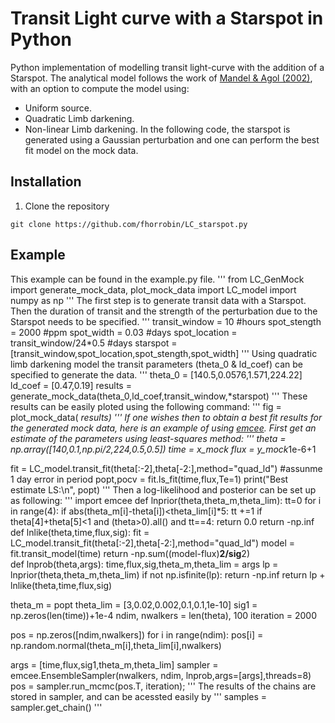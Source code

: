 # Transit Light curve with a Starspot in Python

Python implementation of modelling transit light-curve with the addition of a Starspot.
The analytical model follows the work of [Mandel & Agol (2002)](https://ui.adsabs.harvard.edu/abs/2002ApJ...580L.171M), with an option to compute the model using:
* Uniform source.
* Quadratic Limb darkening.
* Non-linear Limb darkening.
In the following code, the starspot is generated using a Gaussian perturbation and one can perform the best fit model on the mock data.
## Installation

1. Clone the repository

```git clone https://github.com/fhorrobin/LC_starspot.py```

## Example 
This example can be found in the example.py file.
'''
from LC_GenMock import generate_mock_data, plot_mock_data
import LC_model
import numpy as np
'''
The first step is to generate transit data with a Starspot.
Then the duration of transit and the strength of the perturbation due to the Starspot needs to be specified.
'''
transit_window = 10 #hours
spot_stength = 2000 #ppm
spot_width = 0.03 #days
spot_location = transit_window/24*0.5 #days
starspot = [transit_window,spot_location,spot_stength,spot_width]
'''
Using quadratic limb darkening model the transit parameters (theta_0 & ld_coef) can be specified to generate the data.
'''
theta_0 = [140.5,0.0576,1.571,224.22] 
ld_coef = [0.47,0.19]
results = generate_mock_data(theta_0,ld_coef,transit_window,*starspot)
'''
These results can be easily ploted using the following command:
'''
fig = plot_mock_data( *results)
'''
If one wishes then to obtain a best fit results for the generated mock data, here is an example of using [emcee](https://github.com/dfm/emcee).
First get an estimate of the parameters using least-squares method:
'''
theta = np.array([140,0.1,np.pi/2,224,0.5,0.5])
time = x_mock
flux = y_mock*1e-6+1

fit = LC_model.transit_fit(theta[:-2],theta[-2:],method="quad_ld")
#assunme 1 day error in period
popt,pocv = fit.ls_fit(time,flux,Te=1) 
print("Best estimate LS:\n", popt)
'''
Then a log-likelihood and posterior can be set up as following:
'''
import emcee
def lnprior(theta,theta_m,theta_lim):
    tt=0
    for i in range(4):
        if abs(theta_m[i]-theta[i])<theta_lim[i]*5:
            tt +=1
    if theta[4]+theta[5]<1 and (theta>0).all() and tt==4: 
        return 0.0
    return -np.inf
def lnlike(theta,time,flux,sig):
    fit = LC_model.transit_fit(theta[:-2],theta[-2:],method="quad_ld")
    model = fit.transit_model(time)
    return -np.sum((model-flux)**2/sig**2)  
def lnprob(theta,args):
    time,flux,sig,theta_m,theta_lim = args
    lp = lnprior(theta,theta_m,theta_lim)
    if not np.isfinite(lp):
        return -np.inf
    return lp + lnlike(theta,time,flux,sig)

theta_m = popt
theta_lim = [3,0.02,0.002,0.1,0.1,1e-10]
sig1 = np.zeros(len(time))+1e-4
ndim, nwalkers = len(theta), 100
iteration = 2000

pos = np.zeros([ndim,nwalkers])
for i in range(ndim):
    pos[i] = np.random.normal(theta_m[i],theta_lim[i],nwalkers)

args = [time,flux,sig1,theta_m,theta_lim]
sampler = emcee.EnsembleSampler(nwalkers, ndim, lnprob,args=[args],threads=8)
pos = sampler.run_mcmc(pos.T, iteration);
'''
The results of the chains are stored in sampler, and can be acessted easily by
'''
samples = sampler.get_chain()
'''